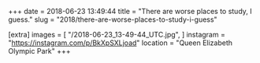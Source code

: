 +++
date = 2018-06-23 13:49:44
title = "There are worse places to study, I guess."
slug = "2018/there-are-worse-places-to-study-i-guess"

[extra]
images = [
    "/2018-06-23_13-49-44_UTC.jpg",
]
instagram = "https://instagram.com/p/BkXpSXLjoad"
location = "Queen Elizabeth Olympic Park"
+++

